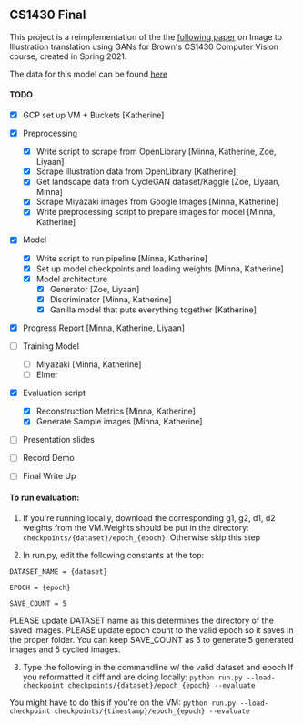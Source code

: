 ## CS1430 Final

This project is a reimplementation of the the [following paper](https://arxiv.org/pdf/2002.05638.pdf) on Image to Illustration translation using GANs for Brown's CS1430
Computer Vision course, created in Spring 2021. 


The data for this model can be found [here](https://github.com/artset/cs1430-final-data)


#### TODO
- [x] GCP set up VM + Buckets [Katherine]
- [x] Preprocessing 
  - [x] Write script to scrape from OpenLibrary [Minna, Katherine, Zoe, Liyaan]
  - [x] Scrape illustration data from OpenLibrary [Katherine]
  - [x] Get landscape data from CycleGAN dataset/Kaggle [Zoe, Liyaan, Minna]
  - [x] Scrape Miyazaki images from Google Images [Minna, Katherine]
  - [x] Write preprocessing script to prepare images for model  [Minna, Katherine]
- [x] Model 
  - [x] Write script to run pipeline [Minna, Katherine]
  - [x] Set up model checkpoints and loading weights [Minna, Katherine]
  - [x] Model architecture
    - [x] Generator [Zoe, Liyaan]
    - [x] Discriminator [Minna, Katherine]
    - [x] Ganilla model that puts everything together [Katherine]
- [x] Progress Report [Minna, Katherine, Liyaan]
- [ ] Training Model
  - [ ] Miyazaki [Minna, Katherine]
  - [ ] Elmer
- [x] Evaluation script
  - [x] Reconstruction Metrics [Minna, Katherine]
  - [x] Generate Sample images [Minna, Katherine]
- [ ] Presentation slides
- [ ] Record Demo
- [ ] Final Write Up




#### To run evaluation:

1) If you're running locally, download the corresponding g1, g2, d1, d2 weights from the VM.Weights should be put in the directory: `checkpoints/{dataset}/epoch_{epoch}`. Otherwise skip this step


2) In run.py, edit the following constants at the top:

```
DATASET_NAME = {dataset}

EPOCH = {epoch}

SAVE_COUNT = 5
```

  PLEASE update DATASET name as this determines the directory of the saved images.
  PLEASE update epoch count to the valid epoch so it saves in the proper folder.
  You can keep SAVE_COUNT as 5 to generate 5 generated images and 5 cyclied images.

3) Type the following in the commandline w/ the valid dataset and epoch
If you reformatted it diff and are doing locally:
`python run.py --load-checkpoint checkpoints/{dataset}/epoch_{epoch} --evaluate`


You might have to do this if you're on the VM:
`python run.py --load-checkpoint checkpoints/{timestamp}/epoch_{epoch} --evaluate`
